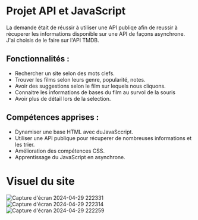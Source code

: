 # Projet API et JavaScript

La demande était de réussir à utiliser une API publiqe afin de reussir à récuperer les informations disponible sur une API de façons asynchrone. 
J'ai choisis de le faire sur l'API TMDB.

## Fonctionnalités : 
- Rechercher un site selon des mots clefs.
- Trouver les films selon leurs genre, popularité, notes.
- Avoir des suggestions selon le film sur lequels nous cliquons.
- Connaitre les informations de bases du film au survol de la souris
- Avoir plus de détail lors de la selection.

## Compétences apprises :
- Dynamiser une base HTML avec duJavaSccript.
- Utiliser une API publique pour récuperer de nombreuses informations et les trier.
- Amélioration des compétences CSS.
- Apprentissage du JavaScript en asynchrone.

# Visuel du site 
![Capture d'écran 2024-04-29 222331](https://github.com/marionlovi/Portfolio/assets/138520585/fee42549-831b-46c0-a032-5391b7fd173c)
![Capture d'écran 2024-04-29 222314](https://github.com/marionlovi/Portfolio/assets/138520585/ad8949bb-9bda-4358-9ef2-733dd9fac373)
![Capture d'écran 2024-04-29 222259](https://github.com/marionlovi/Portfolio/assets/138520585/fc3b60e9-e2df-4551-b3c3-75fd5154f7f3)
